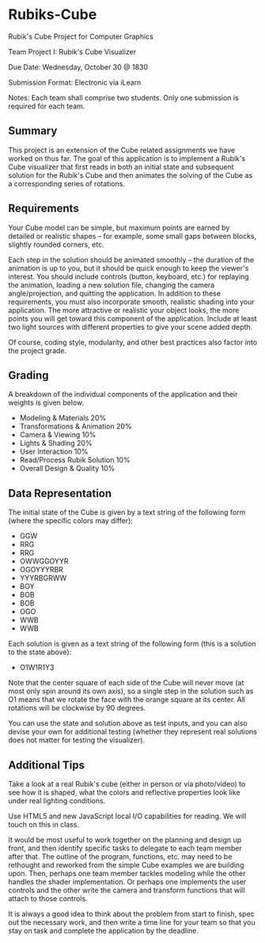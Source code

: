 Rubiks-Cube
===========

Rubik's Cube Project for Computer Graphics


Team Project I: Rubik's Cube Visualizer

Due Date: Wednesday, October 30 @ 1830

Submission Format: Electronic via iLearn

Notes: Each team shall comprise two students. Only one submission is required for each team.

Summary
-
This project is an extension of the Cube related assignments we have worked on thus far.
The goal of this application is to implement a Rubik's Cube visualizer that first reads in both an
initial state and subsequent solution for the Rubik's Cube and then animates the solving of the
Cube as a corresponding series of rotations.

Requirements
-
Your Cube model can be simple, but maximum points are earned by detailed or realistic shapes –
for example, some small gaps between blocks, slightly rounded corners, etc.

Each step in the solution should be animated smoothly – the duration of the animation is up to
you, but it should be quick enough to keep the viewer's interest. You should include controls
(button, keyboard, etc.) for replaying the animation, loading a new solution file, changing the
camera angle/projection, and quitting the application.
In addition to these requirements, you must also incorporate smooth, realistic shading into your
application. The more attractive or realistic your object looks, the more points you will get toward
this component of the application. Include at least two light sources with different properties to
give your scene added depth.

Of course, coding style, modularity, and other best practices also factor into the project grade.

Grading
-
A breakdown of the individual components of the application and their weights is given below.

- Modeling & Materials 20%
- Transformations & Animation 20%
- Camera & Viewing 10%
- Lights & Shading 20%
- User Interaction 10%
- Read/Process Rubik Solution 10%
- Overall Design & Quality 10%

Data Representation
-
The initial state of the Cube is given by a text string of the following form (where the specific
colors may differ):
 
- GGW
- RRG
- RRG
- OWWGGOYYR
- OGOYYYRBR
- YYYRBGRWW
- BOY
- BOB
- BOB
- OGO
- WWB
- WWB

Each solution is given as a text string of the following form (this is a solution to the state above):

- O1W1R1Y3

Note that the center square of each side of the Cube will never move (at most only spin around its
own axis), so a single step in the solution such as O1 means that we rotate the face with the
orange square at its center. All rotations will be clockwise by 90 degrees.

You can use the state and solution above as test inputs, and you can also devise your own for
additional testing (whether they represent real solutions does not matter for testing the visualizer).

Additional Tips
-
Take a look at a real Rubik's cube (either in person or via photo/video) to see how it is shaped,
what the colors and reflective properties look like under real lighting conditions.

Use HTML5 and new JavaScript local I/O capabilities for reading. We will touch on this in class.

It would be most useful to work together on the planning and design up front, and then identify
specific tasks to delegate to each team member after that. The outline of the program, functions,
etc. may need to be rethought and reworked from the simple Cube examples we are building
upon. Then, perhaps one team member tackles modeling while the other handles the shader
implementation. Or perhaps one implements the user controls and the other write the camera
and transform functions that will attach to those controls.

It is always a good idea to think about the problem from start to finish, spec out the necessary
work, and then write a time line for your team so that you stay on task and complete the
application by the deadline.